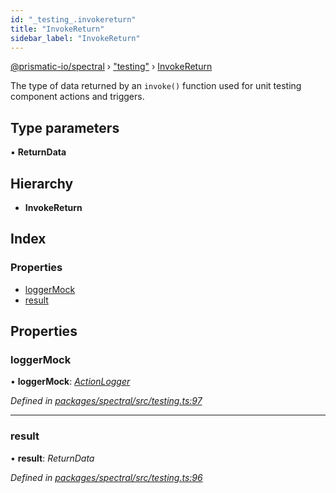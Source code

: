 ```yaml
---
id: "_testing_.invokereturn"
title: "InvokeReturn"
sidebar_label: "InvokeReturn"
---
```


[@prismatic-io/spectral](../index.md) › ["testing"](../modules/_testing_.md) › [InvokeReturn](_testing_.invokereturn.md)

The type of data returned by an `invoke()` function used for unit testing component actions and triggers.

## Type parameters

▪ **ReturnData**

## Hierarchy

* **InvokeReturn**

## Index

### Properties

* [loggerMock](_testing_.invokereturn.md#loggermock)
* [result](_testing_.invokereturn.md#result)

## Properties

###  loggerMock

• **loggerMock**: *[ActionLogger](_servertypes_index_.actionlogger.md)*

*Defined in [packages/spectral/src/testing.ts:97](https://github.com/prismatic-io/spectral/blob/v7.6.2/packages/spectral/src/testing.ts#L97)*

___

###  result

• **result**: *ReturnData*

*Defined in [packages/spectral/src/testing.ts:96](https://github.com/prismatic-io/spectral/blob/v7.6.2/packages/spectral/src/testing.ts#L96)*
